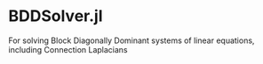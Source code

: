 # BDDSolver.jl
For solving Block Diagonally Dominant systems of linear equations, including Connection Laplacians
